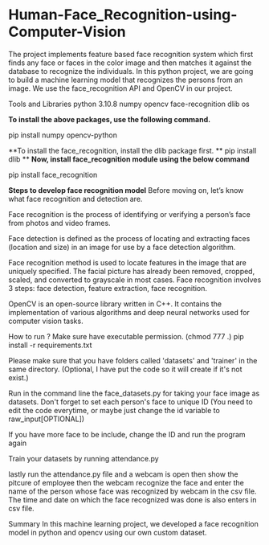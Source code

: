 # Human-Face_Recognition-using-Computer-Vision
The project implements feature based face recognition system which first finds any face or faces in the color image and then matches it against the database to recognize the individuals.
In this python project, we are going to build a machine learning model that recognizes the persons from an image. We use the face_recognition API and OpenCV in our project.

Tools and Libraries
python 3.10.8
numpy
opencv
face-recognition
dlib
os

**To install the above packages, use the following command.**

pip install numpy opencv-python

**To install the face_recognition, install the dlib package first.
**
pip install dlib
**
**Now, install face_recognition module using the below command**

pip install face_recognition

**Steps to develop face recognition model**
Before moving on, let’s know what face recognition and detection are.

Face recognition is the process of identifying or verifying a person’s face from photos and video frames.

Face detection is defined as the process of locating and extracting faces (location and size) in an image for use by a face detection algorithm.

Face recognition method is used to locate features in the image that are uniquely specified. The facial picture has already been removed, cropped, scaled, and converted to grayscale in most cases. Face recognition involves 3 steps: face detection, feature extraction, face recognition.

OpenCV is an open-source library written in C++. It contains the implementation of various algorithms and deep neural networks used for computer vision tasks.

How to run ?
Make sure have executable permission. (chmod 777 .)
pip install -r requirements.txt

Please make sure that you have folders called 'datasets' and 'trainer' in the same directory. (Optional, I have put the code so it will create if it's not exist.)

Run in the command line the face_datasets.py for taking your face image as datasets. Don't forget to set each person's face to unique ID (You need to edit the code everytime, or maybe just change the id variable to raw_input[OPTIONAL])

If you have more face to be include, change the ID and run the program again

Train your datasets by running attendance.py

lastly run the attendance.py file and a webcam is open then show the pitcure of employee then the webcam recognize the face and enter the name of the person whose face was recognized by webcam in the csv file.
The time and date on which the face recognized was done is also enters in csv file.



Summary
In this machine learning project, we developed a face recognition model in python and opencv using our own custom dataset.
